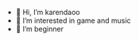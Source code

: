 - 👋 Hi, I’m karendaoo
- 👀 I’m interested in game and music
- 🌱 I’m beginner

<!---
karendayoo/karendayoo is a ✨ special ✨ repository because its `README.md` (this file) appears on your GitHub profile.
You can click the Preview link to take a look at your changes.
--->
